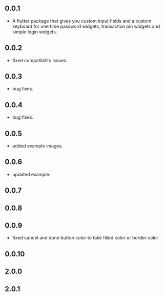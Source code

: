 ## 0.0.1

- A flutter package that gives you custom input fields and a custom keyboard for one time password widgets, transaction pin widgets and simple login widgets.

## 0.0.2

- fixed compatibility issues.

## 0.0.3

- bug fixes.

## 0.0.4

- bug fixes.

## 0.0.5

- added example images.

## 0.0.6

- updated example.

## 0.0.7

## 0.0.8

## 0.0.9

- fixed cancel and done button color to take fiiled color or border color

## 0.0.10

## 2.0.0

## 2.0.1
